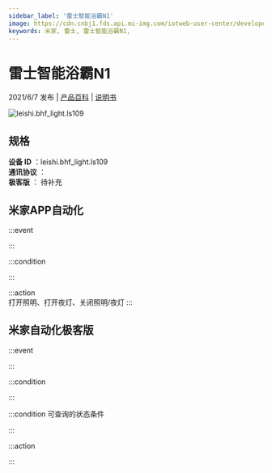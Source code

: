 ```yaml
---
sidebar_label: '雷士智能浴霸N1'
image: https://cdn.cnbj1.fds.api.mi-img.com/iotweb-user-center/developer_1679047839904Y5VrjN3q.png?GalaxyAccessKeyId=AKVGLQWBOVIRQ3XLEW&Expires=9223372036854775807&Signature=lC+nc5q8nqWTo0D5iaOU9YrseCQ=
keywords: 米家, 雷士, 雷士智能浴霸N1, 
---
```

# 雷士智能浴霸N1

2021/6/7 发布 | [产品百科](https://home.mi.com/webapp/content/baike/product/index.html?model=leishi.bhf_light.ls109/) | [说明书](https://home.mi.com/views/introduction.html?model=leishi.bhf_light.ls109&region=cn)

![leishi.bhf_light.ls109](https://cdn.cnbj1.fds.api.mi-img.com/iotweb-user-center/developer_1679047839904Y5VrjN3q.png?GalaxyAccessKeyId=AKVGLQWBOVIRQ3XLEW&Expires=9223372036854775807&Signature=lC+nc5q8nqWTo0D5iaOU9YrseCQ=)

## 规格  
> 
**设备 ID** ：leishi.bhf_light.ls109  
**通讯协议** ：  
**极客版**  ： 待补充 


## 米家APP自动化  

:::event  

:::

:::condition  

:::

:::action   
打开照明、打开夜灯、关闭照明/夜灯
:::

## 米家自动化极客版  

:::event  

:::

:::condition  

:::

:::condition 可查询的状态条件  

:::

:::action  

:::

        
